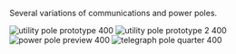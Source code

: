 Several variations of communications and power poles.

![utility pole prototype 400](https://github.com/user-attachments/assets/7d039fa9-3ec8-4103-b549-fe4227b0b4a1)
![utility pole prototype 2 400](https://github.com/user-attachments/assets/5fc5b5a1-3f26-4b01-80e1-181815defd49)
![power pole preview 400](https://github.com/user-attachments/assets/72d3d78e-6938-4180-945f-01175281fa7a)
![telegraph pole quarter 400](https://github.com/user-attachments/assets/90b3cb44-d573-4f28-88fc-464e0798c873)
